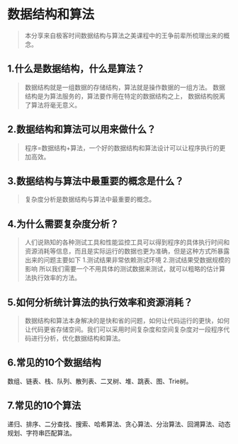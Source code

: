 # 数据结构和算法
>本分享来自极客时间数据结构与算法之美课程中的王争前辈所梳理出来的概念。

## 1.什么是数据结构，什么是算法？
>数据结构就是一组数据的存储结构，算法就是操作数据的一组方法。
数据结构是为算法服务的，算法要作用在特定的数据结构之上，
数据结构脱离了算法将毫无意义。

## 2.数据结构和算法可以用来做什么？
>程序=数据结构+算法，一个好的数据结构和算法设计可以让程序执行的更加高效。

## 3.数据结构与算法中最重要的概念是什么？
>复杂度分析是数据结构与算法中最重要的概念。

## 4.为什么需要复杂度分析？
>人们说熟知的各种测试工具和性能监控工具可以得到程序的具体执行时间和资源消耗等信息，而且是实际运行的数据也更为准确，但是这种方式所暴露出来的问题主要如下
>1.测试结果非常依赖测试环境
>2.测试结果受数据规模的影响
所以我们需要一个不用具体的测试数据来测试，就可以粗略的估计算法执行效率的方法。

## 5.如何分析统计算法的执行效率和资源消耗？
>数据结构和算法本身解决的是快和省的问题，如何让代码运行的更快，如何让代码更省存储空间。我们可以采用时间复杂度和空间复杂度对一段程序代码进行分析，优化数据结构和算法。

## 6.常见的10个数据结构
数组、链表、栈、队列、散列表、二叉树、堆、跳表、图、Trie树。

## 7.常见的10个算法
递归、排序、二分查找、搜索、哈希算法、贪心算法、分治算法、回溯算法、动态规划、字符串匹配算法。